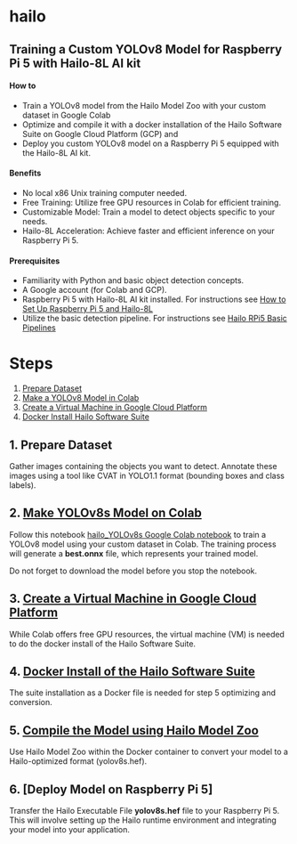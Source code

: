 # hailo

## Training a Custom YOLOv8 Model for Raspberry Pi 5 with Hailo-8L AI kit

#### How to 
- Train a YOLOv8 model from the Hailo Model Zoo with your custom dataset in Google Colab 
- Optimize and compile it with a docker installation of the Hailo Software Suite on Google Cloud Platform (GCP) and 
- Deploy you custom YOLOv8 model on a Raspberry Pi 5 equipped with the Hailo-8L AI kit.

#### Benefits
- No local x86 Unix training computer needed.
- Free Training: Utilize free GPU resources in Colab for efficient training.
- Customizable Model: Train a model to detect objects specific to your needs.
- Hailo-8L Acceleration: Achieve faster and efficient inference on your Raspberry Pi 5.

#### Prerequisites
- Familiarity with Python and basic object detection concepts.
- A Google account (for Colab and GCP).
- Raspberry Pi 5 with Hailo-8L AI kit installed. For instructions see [How to Set Up Raspberry Pi 5 and Hailo-8L](https://github.com/hailo-ai/hailo-rpi5-examples/blob/main/doc/install-raspberry-pi5.md#how-to-set-up-raspberry-pi-5-and-hailo-8l)
- Utilize the basic detection pipeline. For instructions see [Hailo RPi5 Basic Pipelines](https://github.com/hailo-ai/hailo-rpi5-examples/blob/main/doc/basic-pipelines.md#installation)

# Steps
1. [Prepare Dataset](prepair-dataset)
2. [Make a YOLOv8 Model in Colab](make-a-yolov8-model-in-colab)
3. [Create a Virtual Machine in Google Cloud Platform](create-a-virtual-machine-in-google-cloud-platform)
4. [Docker Install Hailo Software Suite](docker-install-software-suite)
## 1. Prepare Dataset

Gather images containing the objects you want to detect.
Annotate these images using a tool like CVAT in YOLO1.1 format (bounding boxes and class labels).

## 2. [Make YOLOv8s Model on Colab](https://github.com/marcory-hub/hailo/blob/main/hailo_YOLOv8s.ipynb)

Follow this notebook [hailo_YOLOv8s Google Colab notebook](https://github.com/marcory-hub/hailo/blob/main/hailo_YOLOv8s.ipynb) to train a YOLOv8 model using your custom dataset in Colab. The training process will generate a **best.onnx** file, which represents your trained model. 

Do not forget to download the model before you stop the notebook.

## 3. [Create a Virtual Machine in Google Cloud Platform](https://github.com/marcory-hub/hailo/blob/main/create-and-connect-gcp-vm-instance-w-local-terminal.md)

While Colab offers free GPU resources, the virtual machine (VM) is needed to do the docker install of the Hailo Software Suite. 

## 4. [Docker Install of the Hailo Software Suite](https://github.com/marcory-hub/hailo/blob/main/install-hailo-software-suite-on-google-cloud-VM-instance.md)
The suite installation as a Docker file is needed for step 5 optimizing and conversion.

## 5. [Compile the Model using Hailo Model Zoo](https://github.com/marcory-hub/hailo/blob/main/compile-the-model-using-hailo-model-zoo.md)
Use Hailo Model Zoo within the Docker container to convert your model to a Hailo-optimized format (yolov8s.hef).

## 6. [Deploy Model on Raspberry Pi 5]

Transfer the Hailo Executable File **yolov8s.hef** file to your Raspberry Pi 5. This will involve setting up the Hailo runtime environment and integrating your model into your application.

